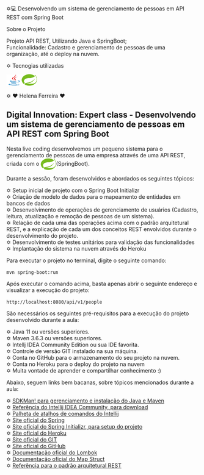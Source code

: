 ✡💻️ Desenvolvendo um sistema de gerenciamento de pessoas em API REST com Spring Boot

 Sobre o Projeto

Projeto API REST, Utilizando Java e SpringBoot; <br>
Funcionalidade: Cadastro e gerenciamento de pessoas de uma organização, até o deploy na nuvem.


✡ Tecnogias utilizadas

  <img align="left" alt="Helena-Java" height="30" width="40" src="https://raw.githubusercontent.com/devicons/devicon/master/icons/java/java-original.svg">
  <img align="left" alt="Helena-Spring-Boot" height="30" width="40" src="https://raw.githubusercontent.com/devicons/devicon/master/icons/spring/spring-original.svg">
  <br>
  <br>
  
✡ ❤️ Helena Ferreira ❤️  

<h2>Digital Innovation: Expert class - Desenvolvendo um sistema de gerenciamento de pessoas em API REST com Spring Boot</h2>

Nesta live coding desenvolvemos um pequeno sistema para o gerenciamento de pessoas de uma empresa através de uma API REST, criada com o <img align="center" alt="Helena-Spring-Boot" height="30" width="40" src="https://raw.githubusercontent.com/devicons/devicon/master/icons/spring/spring-original.svg">(SpringBoot).

Durante a sessão, foram desenvolvidos e abordados os seguintes tópicos:

✡ Setup inicial de projeto com o Spring Boot Initializr <br>
✡ Criação de modelo de dados para o mapeamento de entidades em bancos de dados <br>
✡ Desenvolvimento de operações de gerenciamento de usuários (Cadastro, leitura, atualização e remoção de pessoas de um sistema). <br>
✡ Relação de cada uma das operações acima com o padrão arquitetural REST, e a explicação de cada um dos conceitos REST envolvidos durante o desenvolvimento do projeto. <br>
✡ Desenvolvimento de testes unitários para validação das funcionalidades <br>
✡ Implantação do sistema na nuvem através do Heroku <br>

Para executar o projeto no terminal, digite o seguinte comando:

```shell script
mvn spring-boot:run 
```

Após executar o comando acima, basta apenas abrir o seguinte endereço e visualizar a execução do projeto:

```
http://localhost:8080/api/v1/people
```


São necessários os seguintes pré-requisitos para a execução do projeto desenvolvido durante a aula:

✡ Java 11 ou versões superiores. <br>
✡ Maven 3.6.3 ou versões superiores. <br>
✡ Intellj IDEA Community Edition ou sua IDE favorita. <br>
✡ Controle de versão GIT instalado na sua máquina. <br>
✡ Conta no GitHub para o armazenamento do seu projeto na nuvem. <br>
✡ Conta no Heroku para o deploy do projeto na nuvem <br>
✡ Muita vontade de aprender e compartilhar conhecimento :) <br>

Abaixo, seguem links bem bacanas, sobre tópicos mencionados durante a aula:

✡ [SDKMan! para gerenciamento e instalação do Java e Maven](https://sdkman.io/) <br>
✡ [Referência do Intellij IDEA Community, para download](https://www.jetbrains.com/idea/download) <br>
✡ [Palheta de atalhos de comandos do Intellij](https://resources.jetbrains.com/storage/products/intellij-idea/docs/IntelliJIDEA_ReferenceCard.pdf) <br>
✡ [Site oficial do Spring](https://spring.io/) <br>
✡ [Site oficial do Spring Initializr, para setup do projeto](https://start.spring.io/) <br>
✡ [Site oficial do Heroku](https://www.heroku.com/) <br>
✡ [Site oficial do GIT](https://git-scm.com/) <br>
✡ [Site oficial do GitHub](http://github.com/) <br>
✡ [Documentação oficial do Lombok](https://projectlombok.org/) <br>
✡ [Documentação oficial do Map Struct](https://mapstruct.org/) <br>
✡ [Referência para o padrão arquitetural REST](https://restfulapi.net/) <br>





